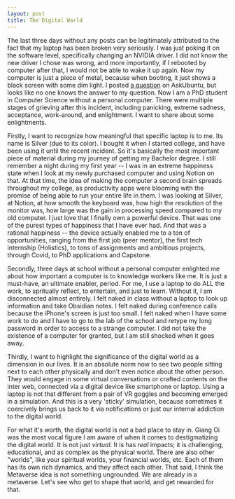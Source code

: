 ```yaml
---
layout: post
title: The Digital World
---
```


The last three days without any posts can be legitimately attributed to the fact that my laptop has been broken very seriously. I was just poking it on the software level, specifically changing an NVIDIA driver. I did not know the new driver I chose was wrong, and more importantly, if I rebooted by computer after that, I would not be able to wake it up again. Now my computer is just a piece of metal, because when booting, it just shows a black screen with some dim light. I posted [a question](https://askubuntu.com/questions/1484632/black-screen-before-grub-after-nvidia-driver-update) on AskUbuntu, but looks like no one knows the answer to my question. Now I am a PhD student in Computer Science without a personal computer. There were multiple stages of grieving after this incident, including panicking, extreme sadness, acceptance, work-around, and enlightment. I want to share about some enlightments.

Firstly, I want to recognize how meaningful that specific laptop is to me. Its name is Silver (due to its color). I bought it when I started college, and have been using it until the recent incident. So it's basically the most important piece of material during my journey of getting my Bachelor degree. I still remember a night during my first year -- I was in an extreme happiness state when I look at my newly purchased computer and using Notion on that. At that time, the idea of making the computer a second brain spreads throughout my college, as productivity apps were blooming with the promise of being able to run your entire life in them. I was looking at Silver, at Notion, at how smooth the keyboard was, how high the resolution of the monitor was, how large was the gain in processing speed compared to my old computer. I just love that I finally own a powerful device. That was one of the purest types of happiness that I have ever had. And that was a rational happiness -- the device actually enabled me to a ton of opportunities, ranging from the first job (peer mentor), the first tech internship (Holistics), to tons of assignments and ambitious projects, through Covid, to PhD applications and Capstone.

Secondly, three days at school without a personal computer enlighted me about how important a computer is to knowledge workers like me. It is just a must-have, an ultimate enabler, period. For me, I use a laptop to do ALL the work, to spritually reflect, to entertain, and just to learn. Without it, I am disconnected almost entirely. I felt naked in class without a laptop to look up information and take Obsidian notes. I felt naked during conference calls because the iPhone's screen is just too small. I felt naked when I have some work to do and I have to go to the lab of the school and retype my long password in order to access to a strange computer. I did not take the existence of a computer for granted, but I am still shocked when it goes away.

Thirdly, I want to highlight the significance of the digital world as a dimension in our lives. It is an absolute norm now to see two people sitting next to each other physically and don't even notice about the other person. They would engage in some virtual conversations or crafted contents on the inter web, connected via a digital device like smartphone or laptop. Using a laptop is not that different from a pair of VR goggles and becoming emerged in a simulation. And this is a very 'sticky' simulation, because sometimes it coercively brings us back to it via notifications or just our internal addiction to the digital world.

For what it's worth, the digital world is not a bad place to stay in. Giang Oi was the most vocal figure I am aware of when it comes to destigmatizing the digital world. It is not just _virtual_. It is has _real_ impacts; it is challenging, educational, and as complex as the physical world. There are also other "worlds", like your spiritual worlds, your financial worlds, etc. Each of them has its own rich dynamics, and they affect each other. That said, I think the Metaverse idea is not something ungrounded. We are already in a metaverse. Let's see who get to shape that world, and get rewarded for that.

